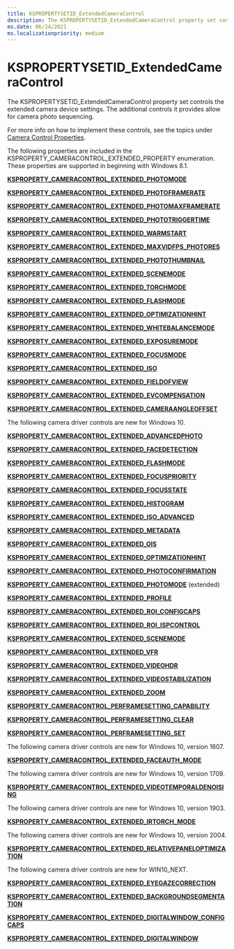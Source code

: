 ```yaml
---
title: KSPROPERTYSETID_ExtendedCameraControl
description: The KSPROPERTYSETID_ExtendedCameraControl property set controls the extended camera device settings. The additional controls it provides allow for camera photo sequencing.
ms.date: 06/24/2021
ms.localizationpriority: medium
---
```


# KSPROPERTYSETID_ExtendedCameraControl

The KSPROPERTYSETID_ExtendedCameraControl property set controls the extended camera device settings. The additional controls it provides allow for camera photo sequencing.

For more info on how to implement these controls, see the topics under [Camera Control Properties](./camera-control-properties.md#win8-1-extended-props).

The following properties are included in the KSPROPERTY_CAMERACONTROL_EXTENDED_PROPERTY enumeration. These properties are supported in beginning with Windows 8.1.

[**KSPROPERTY_CAMERACONTROL_EXTENDED_PHOTOMODE**](ksproperty-cameracontrol-extended-photomode.md)

[**KSPROPERTY_CAMERACONTROL_EXTENDED_PHOTOFRAMERATE**](ksproperty-cameracontrol-extended-photoframerate.md)

[**KSPROPERTY_CAMERACONTROL_EXTENDED_PHOTOMAXFRAMERATE**](ksproperty-cameracontrol-extended-photomaxframerate.md)

[**KSPROPERTY_CAMERACONTROL_EXTENDED_PHOTOTRIGGERTIME**](ksproperty-cameracontrol-extended-phototriggertime.md)

[**KSPROPERTY_CAMERACONTROL_EXTENDED_WARMSTART**](ksproperty-cameracontrol-extended-warmstart.md)

[**KSPROPERTY_CAMERACONTROL_EXTENDED_MAXVIDFPS_PHOTORES**](ksproperty-cameracontrol-extended-maxvidfps-photores.md)

[**KSPROPERTY_CAMERACONTROL_EXTENDED_PHOTOTHUMBNAIL**](ksproperty-cameracontrol-extended-photothumbnail.md)

[**KSPROPERTY_CAMERACONTROL_EXTENDED_SCENEMODE**](ksproperty-cameracontrol-extended-scenemode.md)

[**KSPROPERTY_CAMERACONTROL_EXTENDED_TORCHMODE**](ksproperty-cameracontrol-extended-torchmode.md)

[**KSPROPERTY_CAMERACONTROL_EXTENDED_FLASHMODE**](ksproperty-cameracontrol-extended-flashmode.md)

[**KSPROPERTY_CAMERACONTROL_EXTENDED_OPTIMIZATIONHINT**](ksproperty-cameracontrol-extended-optimizationhint.md)

[**KSPROPERTY_CAMERACONTROL_EXTENDED_WHITEBALANCEMODE**](ksproperty-cameracontrol-extended-whitebalancemode.md)

[**KSPROPERTY_CAMERACONTROL_EXTENDED_EXPOSUREMODE**](ksproperty-cameracontrol-extended-exposuremode.md)

[**KSPROPERTY_CAMERACONTROL_EXTENDED_FOCUSMODE**](ksproperty-cameracontrol-extended-focusmode.md)

[**KSPROPERTY_CAMERACONTROL_EXTENDED_ISO**](ksproperty-cameracontrol-extended-iso.md)

[**KSPROPERTY_CAMERACONTROL_EXTENDED_FIELDOFVIEW**](ksproperty-cameracontrol-extended-fieldofview.md)

[**KSPROPERTY_CAMERACONTROL_EXTENDED_EVCOMPENSATION**](ksproperty-cameracontrol-extended-evcompensation.md)

[**KSPROPERTY_CAMERACONTROL_EXTENDED_CAMERAANGLEOFFSET**](ksproperty-cameracontrol-extended-cameraangleoffset.md)

The following camera driver controls are new for Windows 10.

[**KSPROPERTY_CAMERACONTROL_EXTENDED_ADVANCEDPHOTO**](ksproperty-cameracontrol-extended-advancedphoto.md)

[**KSPROPERTY_CAMERACONTROL_EXTENDED_FACEDETECTION**](ksproperty-cameracontrol-extended-facedetection.md)

[**KSPROPERTY_CAMERACONTROL_EXTENDED_FLASHMODE**](ksproperty-cameracontrol-extended-flashmode2.md)

[**KSPROPERTY_CAMERACONTROL_EXTENDED_FOCUSPRIORITY**](ksproperty-cameracontrol-extended-focuspriority.md)

[**KSPROPERTY_CAMERACONTROL_EXTENDED_FOCUSSTATE**](ksproperty-cameracontrol-extended-focusstate.md)

[**KSPROPERTY_CAMERACONTROL_EXTENDED_HISTOGRAM**](ksproperty-cameracontrol-extended-histogram.md)

[**KSPROPERTY_CAMERACONTROL_EXTENDED_ISO_ADVANCED**](ksproperty-cameracontrol-extended-iso-advanced.md)

[**KSPROPERTY_CAMERACONTROL_EXTENDED_METADATA**](ksproperty-cameracontrol-extended-metadata.md)

[**KSPROPERTY_CAMERACONTROL_EXTENDED_OIS**](ksproperty-cameracontrol-extended-ois.md)

[**KSPROPERTY_CAMERACONTROL_EXTENDED_OPTIMIZATIONHINT**](ksproperty-cameracontrol-extended-optimizationhint-.md)

[**KSPROPERTY_CAMERACONTROL_EXTENDED_PHOTOCONFIRMATION**](ksproperty-cameracontrol-extended-photoconfirmation.md)

[**KSPROPERTY_CAMERACONTROL_EXTENDED_PHOTOMODE**](ksproperty-cameracontrol-extended-photomode2.md) (extended)

[**KSPROPERTY_CAMERACONTROL_EXTENDED_PROFILE**](ksproperty-cameracontrol-extended-profile.md)

[**KSPROPERTY_CAMERACONTROL_EXTENDED_ROI_CONFIGCAPS**](ksproperty-cameracontrol-extended-roi-configcaps.md)

[**KSPROPERTY_CAMERACONTROL_EXTENDED_ROI_ISPCONTROL**](ksproperty-cameracontrol-extended-roi-ispcontrol.md)

[**KSPROPERTY_CAMERACONTROL_EXTENDED_SCENEMODE**](ksproperty-cameracontrol-extended-scenemode2.md)

[**KSPROPERTY_CAMERACONTROL_EXTENDED_VFR**](ksproperty-cameracontrol-extended-vfr.md)

[**KSPROPERTY_CAMERACONTROL_EXTENDED_VIDEOHDR**](ksproperty-cameracontrol-extended-videohdr.md)

[**KSPROPERTY_CAMERACONTROL_EXTENDED_VIDEOSTABILIZATION**](ksproperty-cameracontrol-extended-videostabilization.md)

[**KSPROPERTY_CAMERACONTROL_EXTENDED_ZOOM**](ksproperty-cameracontrol-extended-zoom.md)

[**KSPROPERTY_CAMERACONTROL_PERFRAMESETTING_CAPABILITY**](ksproperty-cameracontrol-perframesetting-capability.md)

[**KSPROPERTY_CAMERACONTROL_PERFRAMESETTING_CLEAR**](ksproperty-cameracontrol-perframesetting-clear.md)

[**KSPROPERTY_CAMERACONTROL_PERFRAMESETTING_SET**](ksproperty-cameracontrol-perframesetting-set.md)

The following camera driver controls are new for Windows 10, version 1607.

[**KSPROPERTY_CAMERACONTROL_EXTENDED_FACEAUTH_MODE**](ksproperty-cameracontrol-extended-faceauth-mode.md)

The following camera driver controls are new for Windows 10, version 1709.

[**KSPROPERTY_CAMERACONTROL_EXTENDED_VIDEOTEMPORALDENOISING**](ksproperty-cameracontrol-extended-videotemporaldenoising.md)

The following camera driver controls are new for Windows 10, version 1903.

[**KSPROPERTY_CAMERACONTROL_EXTENDED_IRTORCH_MODE**](ksproperty-cameracontrol-extended-irtorchmode.md)

The following camera driver controls are new for Windows 10, version 2004.

[**KSPROPERTY_CAMERACONTROL_EXTENDED_RELATIVEPANELOPTIMIZATION**](ksproperty-cameracontrol-extended-relativepaneloptimization.md)

The following camera driver controls are new for WIN10_NEXT.

[**KSPROPERTY_CAMERACONTROL_EXTENDED_EYEGAZECORRECTION**](ksproperty-cameracontrol-extended-eyegazecorrection.md)

[**KSPROPERTY_CAMERACONTROL_EXTENDED_BACKGROUNDSEGMENTATION**](ksproperty-cameracontrol-extended-backgroundsegmentation.md)

[**KSPROPERTY_CAMERACONTROL_EXTENDED_DIGITALWINDOW_CONFIGCAPS**](ksproperty-cameracontrol-extended-digitalwindow-configcaps.md)

[**KSPROPERTY_CAMERACONTROL_EXTENDED_DIGITALWINDOW**](ksproperty-cameracontrol-extended-digitalwindow.md)

